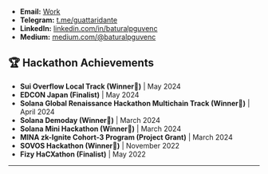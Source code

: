 - **Email:** [Work](mailto:baturalp@zk-lokomotive.xyz)
- **Telegram:** [t.me/guattaridante](https://t.me/guattaridante)
- **LinkedIn:** [linkedin.com/in/baturalpguvenc](https://www.linkedin.com/in/baturalpguvenc)
- **Medium:** [medium.com/@baturalpguvenc](https://medium.com/@baturalpguvenc)

## 🏆 Hackathon Achievements

- **Sui Overflow Local Track (Winner🥇)** | May 2024
- **EDCON Japan (Finalist)** | May 2024
- **Solana Global Renaissance Hackathon Multichain Track (Winner🥇)** | April 2024
- **Solana Demoday (Winner🥈)** | March 2024
- **Solana Mini Hackathon (Winner🥇)** | March 2024
- **MINA zk-Ignite Cohort-3 Program (Project Grant)** | March 2024
- **SOVOS Hackathon (Winner🥈)** | November 2022
- **Fizy HaCXathon (Finalist)** | May 2022

---

